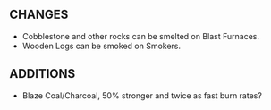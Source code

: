 ## CHANGES

- Cobblestone and other rocks can be smelted on Blast Furnaces.
- Wooden Logs can be smoked on Smokers.

## ADDITIONS

- Blaze Coal/Charcoal, 50% stronger and twice as fast burn rates?